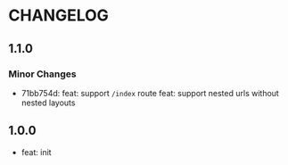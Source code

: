 # CHANGELOG

## 1.1.0

### Minor Changes

- 71bb754d: feat: support `/index` route
  feat: support nested urls without nested layouts

## 1.0.0

- feat: init
